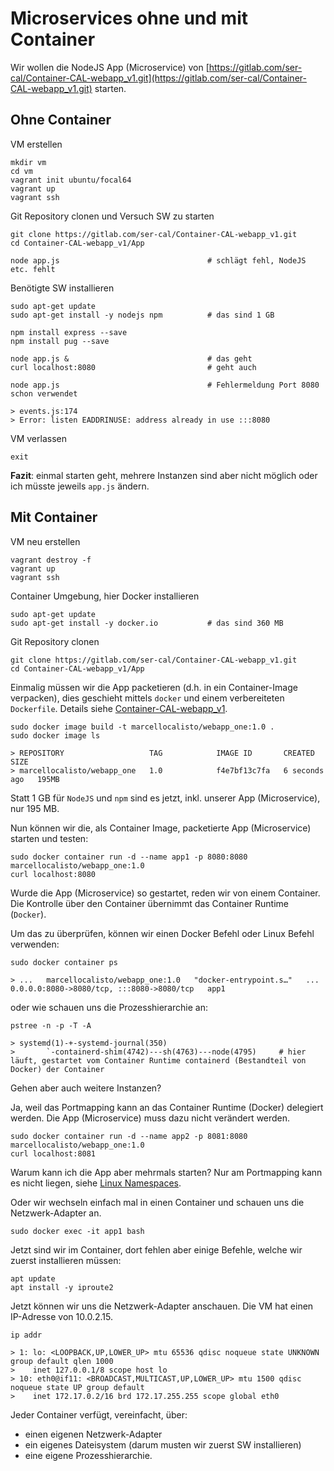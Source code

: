 Microservices ohne und mit Container
====================================

Wir wollen die NodeJS App (Microservice) von [https://gitlab.com/ser-cal/Container-CAL-webapp_v1.git](https://gitlab.com/ser-cal/Container-CAL-webapp_v1.git) starten.

Ohne Container
--------------

VM erstellen 

    mkdir vm
    cd vm
    vagrant init ubuntu/focal64
    vagrant up
    vagrant ssh
    
Git Repository clonen und Versuch SW zu starten

    git clone https://gitlab.com/ser-cal/Container-CAL-webapp_v1.git
    cd Container-CAL-webapp_v1/App
    
    node app.js                                 # schlägt fehl, NodeJS etc. fehlt
    
Benötigte SW installieren 

    sudo apt-get update
    sudo apt-get install -y nodejs npm          # das sind 1 GB 
    
    npm install express --save
    npm install pug --save
    
    node app.js &                               # das geht
    curl localhost:8080                         # geht auch
    
    node app.js                                 # Fehlermeldung Port 8080 schon verwendet
    
    > events.js:174
    > Error: listen EADDRINUSE: address already in use :::8080
    
VM verlassen
    
    exit    
    
**Fazit**: einmal starten geht, mehrere Instanzen sind aber nicht möglich oder ich müsste jeweils `app.js` ändern.

Mit Container
-------------

VM neu erstellen

    vagrant destroy -f
    vagrant up
    vagrant ssh 
    
Container Umgebung, hier Docker installieren

    sudo apt-get update
    sudo apt-get install -y docker.io           # das sind 360 MB
    
Git Repository clonen 

    git clone https://gitlab.com/ser-cal/Container-CAL-webapp_v1.git
    cd Container-CAL-webapp_v1/App
    
Einmalig müssen wir die App packetieren (d.h. in ein Container-Image verpacken), dies geschieht mittels `docker` und einem verbereiteten `Dockerfile`. Details siehe [Container-CAL-webapp_v1](https://gitlab.com/ser-cal/Container-CAL-webapp_v1).

    sudo docker image build -t marcellocalisto/webapp_one:1.0 .
    sudo docker image ls
    
    > REPOSITORY                   TAG            IMAGE ID       CREATED         SIZE
    > marcellocalisto/webapp_one   1.0            f4e7bf13c7fa   6 seconds ago   195MB
    
Statt 1 GB für `NodeJS` und `npm` sind es jetzt, inkl. unserer App (Microservice), nur 195 MB.  

Nun können wir die, als Container Image, packetierte App (Microservice) starten und testen:  

    sudo docker container run -d --name app1 -p 8080:8080 marcellocalisto/webapp_one:1.0
    curl localhost:8080
    
Wurde die App (Microservice) so gestartet, reden wir von einem Container. Die Kontrolle über den Container übernimmt das Container Runtime (`Docker`).  

Um das zu überprüfen, können wir einen Docker Befehl oder Linux Befehl verwenden:

    sudo docker container ps
    
    > ...   marcellocalisto/webapp_one:1.0   "docker-entrypoint.s…"   ...   0.0.0.0:8080->8080/tcp, :::8080->8080/tcp   app1
    
oder wie schauen uns die Prozesshierarchie an:

    pstree -n -p -T -A
    
    > systemd(1)-+-systemd-journal(350)
    >       `-containerd-shim(4742)---sh(4763)---node(4795)     # hier läuft, gestartet vom Container Runtime containerd (Bestandteil von Docker) der Container        
    
Gehen aber auch weitere Instanzen? 

Ja, weil das Portmapping kann an das Container Runtime (Docker) delegiert werden. Die App (Microservice) muss dazu nicht verändert werden.    
    
    sudo docker container run -d --name app2 -p 8081:8080 marcellocalisto/webapp_one:1.0
    curl localhost:8081
    
Warum kann ich die App aber mehrmals starten? Nur am Portmapping kann es nicht liegen, siehe [Linux Namespaces](https://github.com/mc-b/duk/tree/master/linuxns).

Oder wir wechseln einfach mal in einen Container und schauen uns die Netzwerk-Adapter an.

    sudo docker exec -it app1 bash
    
Jetzt sind wir im Container, dort fehlen aber einige Befehle, welche wir zuerst installieren müssen:

    apt update
    apt install -y iproute2
    
Jetzt können wir uns die Netzwerk-Adapter anschauen. Die VM hat einen IP-Adresse von 10.0.2.15.
    
    ip addr
    
    > 1: lo: <LOOPBACK,UP,LOWER_UP> mtu 65536 qdisc noqueue state UNKNOWN group default qlen 1000
    >    inet 127.0.0.1/8 scope host lo
    > 10: eth0@if11: <BROADCAST,MULTICAST,UP,LOWER_UP> mtu 1500 qdisc noqueue state UP group default
    >    inet 172.17.0.2/16 brd 172.17.255.255 scope global eth0
    
Jeder Container verfügt, vereinfacht, über:
* einen eigenen Netzwerk-Adapter
* ein eigenes Dateisystem (darum musten wir zuerst SW installieren)
* eine eigene Prozesshierarchie.    
        
